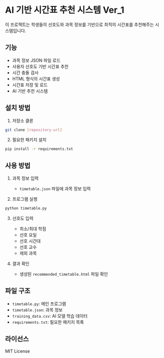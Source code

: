 # AI 기반 시간표 추천 시스템 Ver_1

이 프로젝트는 학생들의 선호도와 과목 정보를 기반으로 최적의 시간표를 추천해주는 시스템입니다.

## 기능

- 과목 정보 JSON 파일 로드
- 사용자 선호도 기반 시간표 추천
- 시간 충돌 검사
- HTML 형식의 시간표 생성
- 시간표 저장 및 로드
- AI 기반 추천 시스템

## 설치 방법

1. 저장소 클론
```bash
git clone [repository-url]
```

2. 필요한 패키지 설치
```bash
pip install -r requirements.txt
```

## 사용 방법

1. 과목 정보 입력
   - `timetable.json` 파일에 과목 정보 입력

2. 프로그램 실행
```bash
python timetable.py
```

3. 선호도 입력
   - 최소/최대 학점
   - 선호 요일
   - 선호 시간대
   - 선호 교수
   - 제외 과목

4. 결과 확인
   - 생성된 `recommended_timetable.html` 파일 확인

## 파일 구조

- `timetable.py`: 메인 프로그램
- `timetable.json`: 과목 정보
- `training_data.csv`: AI 모델 학습 데이터
- `requirements.txt`: 필요한 패키지 목록

## 라이선스

MIT License 
